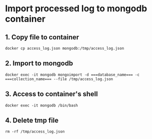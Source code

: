 # Import processed log to mongodb container

## 1. Copy file to container

```shell
docker cp access_log.json mongodb:/tmp/access_log.json
```

## 2. Import to mongodb

```shell
docker exec -it mongodb mongoimport -d ===database_name=== -c ===collection_name=== --file /tmp/access_log.json
```

## 3. Access to container's shell

```shell
docker exec -it mongodb /bin/bash
```

## 4. Delete tmp file

```shell
rm -rf /tmp/access_log.json
```
